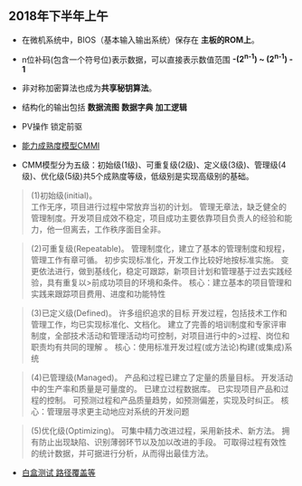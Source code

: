 ## 2018年下半年上午

- 在微机系统中，BIOS（基本输入输出系统）保存在 **主板的ROM上**。

- n位补码(包含一个符号位)表示数据，可以直接表示数值范围 **-(2<sup>n-1</sup>) ~ (2<sup>n-1</sup>) - 1**

- 非对称加密算法也成为**共享秘钥算法**。

- 结构化的输出包括 **数据流图** **数据字典** **加工逻辑**

- PV操作 锁定前驱

- [能力成熟度模型CMMI](https://baike.baidu.com/item/%E8%83%BD%E5%8A%9B%E6%88%90%E7%86%9F%E5%BA%A6%E6%A8%A1%E5%9E%8B/3385317?fr=aladdin)

- CMM模型分为五级：初始级(1级)、可重复级(2级)、定义级(3级)、管理级(4级)、优化级(5级)共5个成熟度等级，低级别是实现高级别的基础。

>(1)初始级(initial)。	
工作无序，项目进行过程中常放弃当初的计划。
管理无章法，缺乏健全的管理制度。开发项目成效不稳定，项目成功主要依靠项目负责人的经验和能力，他一但离去，工作秩序面目全非。

>(2)可重复级(Repeatable)。
管理制度化，建立了基本的管理制度和规程，管理工作有章可循。
初步实现标准化，开发工作比较好地按标准实施。
变更依法进行，做到基线化，稳定可跟踪，新项目计划和管理基于过去实践经验，具有重复以>前成功项目的环境和条件。
核心：建立基本的项目管理和实践来跟踪项目费用、进度和功能特性

>(3)已定义级(Defined)。
许多组织追求的目标
开发过程，包括技术工作和管理工作，均已实现标准化、文档化。
建立了完善的培训制度和专家评审制度，全部技术活动和管理活动均可控制，对项目进行中的>过程、岗位和职责均有共同的理解 。
核心：使用标准开发过程(或方法论)构建(或集成)系统

>(4)已管理级(Managed)。
产品和过程已建立了定量的质量目标。
开发活动中的生产率和质量是可量度的。
已建立过程数据库。
已实现项目产品和过程的控制。
可预测过程和产品质量趋势，如预测偏差，实现及时纠正。
核心：管理层寻求更主动地应对系统的开发问题

>(5)优化级(Optimizing)。
可集中精力改进过程，采用新技术、新方法。
拥有防止出现缺陷、识别薄弱环节以及加以改进的手段。
可取得过程有效性的统计数据，并可据进行分析，从而得出最佳方法。

- [白盒测试 路径覆盖等](https://www.jianshu.com/p/3152765ec902)